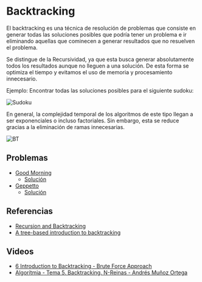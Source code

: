 # Backtracking
El backtracking es una técnica de resolución de problemas que consiste en generar todas las soluciones posibles que podría tener un problema e ir eliminando aquellas que cominecen a generar resultados que no resuelven el problema. 

Se distingue de la Recursividad, ya que esta busca generar absolutamente todos los resultados aunque no lleguen a una solución. De esta forma se optimiza el tiempo y evitamos el uso de memoria y procesamiento innecesario.

Ejemplo: Encontrar todas las soluciones posibles para el siguiente sudoku:

![Sudoku](https://www.researchgate.net/profile/Radek-Pelanek/publication/261217550/figure/fig4/AS:667715102593028@1536207094075/Comprised-version-of-a-search-tree-of-a-backtracking-algorithm-on-a-4-4-Sudoku-puzzle.ppm)

En general, la complejidad temporal de los algoritmos de este tipo llegan a ser exponenciales o incluso factoriales. Sin embargo, esta se reduce gracias a la eliminación de ramas innecesarias.

![BT](https://www.tutorialspoint.com/prolog/images/backtracking.jpg)

## Problemas
-  [Good Morning](https://vjudge.net/problem/Kattis-goodmorning)
    - [Solución](GoodMorning.cpp)
-  [Geppetto](https://vjudge.net/problem/Kattis-geppetto)
    - [Solución](Geppetto.cpp)
## Referencias 
-  [Recursion and Backtracking](https://www.hackerearth.com/practice/basic-programming/recursion/recursion-and-backtracking/tutorial/)
-  [A tree-based introduction to backtracking](https://medium.com/swlh/a-tree-based-introduction-to-backtracking-57e38264b2d2)
## Videos
-  [6 Introduction to Backtracking - Brute Force Approach](https://www.youtube.com/watch?v=DKCbsiDBN6c)
-  [Algorítmia - Tema 5. Backtracking. N-Reinas - Andrés Muñoz Ortega](https://www.youtube.com/watch?v=XQYGwKiqV3Y)
